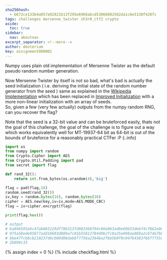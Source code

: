 ```yaml
---
sha256hash: 
  - b672ce133b4a057a92821b13f295e6968abcd53066082562da1c6e5130f428fc
tags: challenges mersenne_twister zh3r0_ctf2 crypto
aside:
  toc: true
sidebar:
  nav: aboutnav
excerpt_separator: <!--more-->
author: deuterium
key: assignment000002
---
```


Numpy uses plain old implementation of Mersenne Twister as the default pseudo
random number generation.  
<!--more-->
Now Mersenne Twister by itself is not so bad, what's
bad is actually the seed initialization ( i.e. deriving the initial state of
the random number generator from the seed ) same as explained in the 
[Wikipedia Implementation](https://en.wikipedia.org/wiki/Mersenne_Twister#Pseudocode) 
which has been replaced in 
[Improved Initialization](http://www.math.sci.hiroshima-u.ac.jp/m-mat/MT/MT2002/emt19937ar.html) 
with a more non-linear initialization with an array of seeds.  
So, given a few (very few actually) outputs from the numpy random RNG, can you 
recover the flag?  


Note that the seed is a 32-bit value and can be bruteforced easily, thats not 
the goal of this challenge, the goal of the challenge is to figure out a way
which works equivalently well for MT-19937-64 bit as 64-bit is out of the 
bounds of bruteforce for a reasonably practical CTFer :P
{:.info}

```python
import os
from numpy import random
from Crypto.Cipher import AES
from Crypto.Util.Padding import pad
from secret import flag

def rand_32():
    return int.from_bytes(os.urandom(4),'big')

flag = pad(flag,16)
random.seed(rand_32())
iv,key = random.bytes(16), random.bytes(16)
cipher = AES.new(key,iv=iv,mode=AES.MODE_CBC)
flag = iv+cipher.encrypt(flag)

print(flag.hex())

# output 
# ba84b595a6c47ab8b5229df78b313fd983368f94c86e063ad9e60b53debf4cf062e0e7ee\ 
# 975a58ede95877add16603d089a7c01b5581278440b2fc8a25e698ae869a2c67de7b8a5e\ 
# bbe47fcb6cb210237d6cb60d06dabbf7756a2364ba2fbb5b0f0c04fb4383f66ff755c725\ 
# 2b699c33
```

{% assign index = 0 %}
{% include checkflag.html %}



